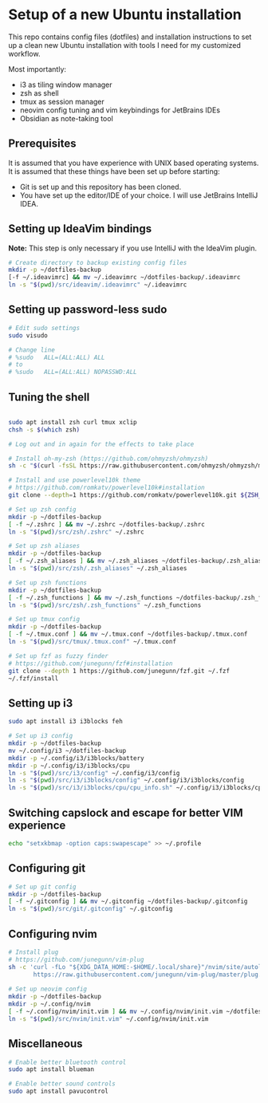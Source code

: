 # Setup of a new Ubuntu installation

This repo contains config files (dotfiles) and installation instructions to set up a clean new Ubuntu installation with
tools I need for my customized workflow.

Most importantly:

* i3 as tiling window manager
* zsh as shell
* tmux as session manager
* neovim config tuning and vim keybindings for JetBrains IDEs
* Obsidian as note-taking tool

## Prerequisites

It is assumed that you have experience with UNIX based operating systems.
It is assumed that these things have been set up before starting:

* Git is set up and this repository has been cloned.
* You have set up the editor/IDE of your choice. I will use JetBrains IntelliJ IDEA.

## Setting up IdeaVim bindings

__Note:__ This step is only necessary if you use IntelliJ with the IdeaVim plugin.

```bash
# Create directory to backup existing config files
mkdir -p ~/dotfiles-backup
[-f ~/.ideavimrc] && mv ~/.ideavimrc ~/dotfiles-backup/.ideavimrc
ln -s "$(pwd)/src/ideavim/.ideavimrc" ~/.ideavimrc
```

## Setting up password-less sudo

```bash
# Edit sudo settings
sudo visudo

# Change line 
# %sudo   ALL=(ALL:ALL) ALL
# to
# %sudo   ALL=(ALL:ALL) NOPASSWD:ALL
```

## Tuning the shell

```bash

sudo apt install zsh curl tmux xclip
chsh -s $(which zsh)

# Log out and in again for the effects to take place

# Install oh-my-zsh (https://github.com/ohmyzsh/ohmyzsh)
sh -c "$(curl -fsSL https://raw.githubusercontent.com/ohmyzsh/ohmyzsh/master/tools/install.sh)"

# Install and use powerlevel10k theme
# https://github.com/romkatv/powerlevel10k#installation
git clone --depth=1 https://github.com/romkatv/powerlevel10k.git ${ZSH_CUSTOM:-$HOME/.oh-my-zsh/custom}/themes/powerlevel10k

# Set up zsh config
mkdir -p ~/dotfiles-backup
[ -f ~/.zshrc ] && mv ~/.zshrc ~/dotfiles-backup/.zshrc
ln -s "$(pwd)/src/zsh/.zshrc" ~/.zshrc

# Set up zsh aliases
mkdir -p ~/dotfiles-backup
[ -f ~/.zsh_aliases ] && mv ~/.zsh_aliases ~/dotfiles-backup/.zsh_aliases
ln -s "$(pwd)/src/zsh/.zsh_aliases" ~/.zsh_aliases

# Set up zsh functions
mkdir -p ~/dotfiles-backup
[ -f ~/.zsh_functions ] && mv ~/.zsh_functions ~/dotfiles-backup/.zsh_functions
ln -s "$(pwd)/src/zsh/.zsh_functions" ~/.zsh_functions

# Set up tmux config
mkdir -p ~/dotfiles-backup
[ -f ~/.tmux.conf ] && mv ~/.tmux.conf ~/dotfiles-backup/.tmux.conf
ln -s "$(pwd)/src/tmux/.tmux.conf" ~/.tmux.conf

# Set up fzf as fuzzy finder
# https://github.com/junegunn/fzf#installation
git clone --depth 1 https://github.com/junegunn/fzf.git ~/.fzf
~/.fzf/install
```

## Setting up i3

```bash
sudo apt install i3 i3blocks feh

# Set up i3 config
mkdir -p ~/dotfiles-backup
mv ~/.config/i3 ~/dotfiles-backup
mkdir -p ~/.config/i3/i3blocks/battery
mkdir -p ~/.config/i3/i3blocks/cpu
ln -s "$(pwd)/src/i3/config" ~/.config/i3/config
ln -s "$(pwd)/src/i3/i3blocks/config" ~/.config/i3/i3blocks/config
ln -s "$(pwd)/src/i3/i3blocks/cpu/cpu_info.sh" ~/.config/i3/i3blocks/cpu/cpu_info.sh
```

## Switching capslock and escape for better VIM experience

```bash
echo "setxkbmap -option caps:swapescape" >> ~/.profile
```

## Configuring git

```bash
# Set up git config
mkdir -p ~/dotfiles-backup
[ -f ~/.gitconfig ] && mv ~/.gitconfig ~/dotfiles-backup/.gitconfig
ln -s "$(pwd)/src/git/.gitconfig" ~/.gitconfig
```

## Configuring nvim

```bash
# Install plug
# https://github.com/junegunn/vim-plug
sh -c 'curl -fLo "${XDG_DATA_HOME:-$HOME/.local/share}"/nvim/site/autoload/plug.vim --create-dirs \
       https://raw.githubusercontent.com/junegunn/vim-plug/master/plug.vim'
       
# Set up neovim config
mkdir -p ~/dotfiles-backup
mkdir -p ~/.config/nvim
[ -f ~/.config/nvim/init.vim ] && mv ~/.config/nvim/init.vim ~/dotfiles-backup/init.vim
ln -s "$(pwd)/src/nvim/init.vim" ~/.config/nvim/init.vim
```

## Miscellaneous

```bash
# Enable better bluetooth control
sudo apt install blueman 

# Enable better sound controls
sudo apt install pavucontrol
```

